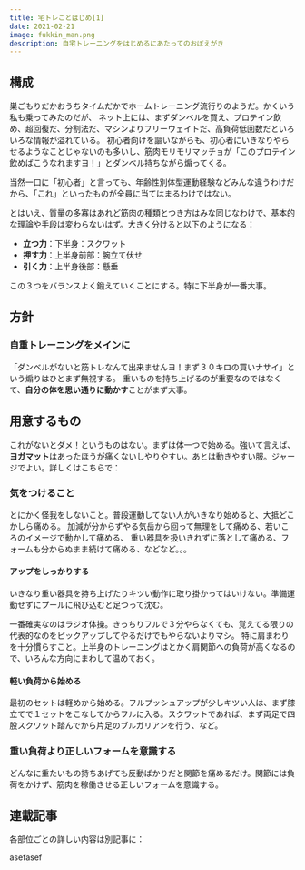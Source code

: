 ```yaml
---
title: 宅トレことはじめ[1]
date: 2021-02-21
image: fukkin_man.png
description: 自宅トレーニングをはじめるにあたってのおぼえがき
---
```


## 構成

巣ごもりだかおうちタイムだかでホームトレーニング流行りのようだ。かくいう私も乗ってみたのだが、
ネット上には、まずダンベルを買え、プロテイン飲め、超回復だ、分割法だ、マシンよりフリーウェイトだ、高負荷低回数だといろいろな情報が溢れている。
初心者向けを謳いながらも、初心者にいきなりやらせるようなことじゃないのも多いし、筋肉モリモリマッチョが「このプロテイン飲めばこうなれますヨ！」とダンベル持ちながら煽ってくる。

当然一口に「初心者」と言っても、年齢性別体型運動経験などみんな違うわけだから、「これ」といったものが全員に当てはまるわけではない。

とはいえ、質量の多寡はあれど筋肉の種類とつき方はみな同じなわけで、基本的な理論や手段は変わらないはず。大きく分けると以下のようになる：

+ **立つ力**：下半身：スクワット
+ **押す力**：上半身前部：腕立て伏せ
+ **引く力**：上半身後部：懸垂

この３つをバランスよく鍛えていくことにする。特に下半身が一番大事。

## 方針
### 自重トレーニングをメインに
「ダンベルがないと筋トレなんて出来ませんヨ！まず３０キロの買いナサイ」という煽りはひとまず無視する。
重いものを持ち上げるのが重要なのではなくて、**自分の体を思い通りに動かす**ことがまず大事。

## 用意するもの
これがないとダメ！というものはない。まずは体一つで始める。強いて言えば、**ヨガマット**はあったほうが痛くないしやりやすい。あとは動きやすい服。ジャージでよい。詳しくはこちらで：

<PostLink slug="/workout/tools/"/>

### 気をつけること
とにかく怪我をしないこと。普段運動してない人がいきなり始めると、大抵どこかしら痛める。
加減が分からずやる気岳から回って無理をして痛める、若いころのイメージで動かして痛める、
重い器具を扱いきれずに落として痛める、フォームも分からぬまま続けて痛める、などなど。。。

#### アップをしっかりする
いきなり重い器具を持ち上げたりキツい動作に取り掛かってはいけない。準備運動せずにプールに飛び込むと足つって沈む。

一番確実なのはラジオ体操。きっちりフルで３分やらなくても、覚えてる限りの代表的なのをピックアップしてやるだけでもやらないよりマシ。
特に肩まわりを十分慣らすこと。上半身のトレーニングはとかく肩関節への負荷が高くなるので、いろんな方向にまわして温めておく。

#### 軽い負荷から始める
最初のセットは軽めから始める。フルプッシュアップが少しキツい人は、まず膝立てで１セットをこなしてからフルに入る。スクワットであれば、まず両足で四股スクワット踏んでから片足のブルガリアンを行う、など。

### 重い負荷より正しいフォームを意識する
どんなに重たいもの持ちあげても反動ばかりだと関節を痛めるだけ。関節には負荷をかけず、筋肉を稼働させる正しいフォームを意識する。

## 連載記事
各部位ごとの詳しい内容は別記事に：

<PostLink slug="/workout/02_squat/"/>
<PostLink slug="/workout/03_pushup/"/>
<PostLink slug="/workout/04_pullup/"/>


asefasef
